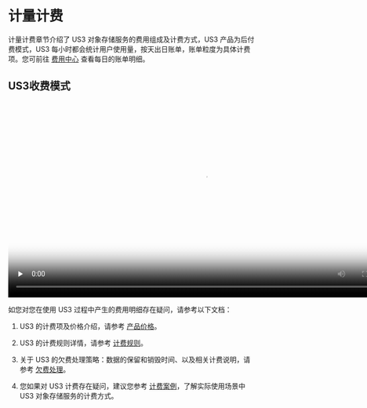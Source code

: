 
# 计量计费

计量计费章节介绍了 US3 对象存储服务的费用组成及计费方式，US3 产品为后付费模式，US3 每小时都会统计用户使用量，按天出日账单，账单粒度为具体计费项。您可前往 [费用中心](https://accountv2.ucloud.cn/costcenter) 查看每日的账单明细。

## US3收费模式

<video id="video" length=1000 width=800 controls="" preload="none" poster="http://caozuozhinan.cn-bj.ufileos.com/周恭元2 US3价格与计费.mp4">
      <source id="mp4" src="http://caozuozhinan.cn-bj.ufileos.com/周恭元2 US3价格与计费.mp4">
      </video>

如您对您在使用 US3 过程中产生的费用明细存在疑问，请参考以下文档：

1. US3 的计费项及价格介绍，请参考 [产品价格](/ufile/bill/billing)。

2. US3 的计费规则详情，请参考 [计费规则](/ufile/bill/directions)。

3. 关于 US3 的欠费处理策略：数据的保留和销毁时间、以及相关计费说明，请参考 [欠费处理](/ufile/bill/arrears)。

4. 您如果对 US3 计费存在疑问，建议您参考 [计费案例](/ufile/bill/case)，了解实际使用场景中 US3 对象存储服务的计费方式。
